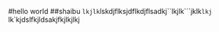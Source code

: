 #hello world
##shaibu
```lkjlk```lskdjflksjdflkdjflsadkj``lkjlk```jklk`lkj
`lk`kjdslfkjldsakjfkjlkjlkj